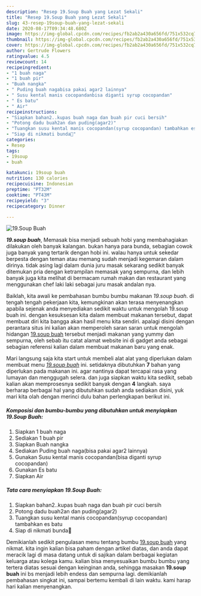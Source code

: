 ```yaml
---
description: "Resep 19.Soup Buah yang Lezat Sekali"
title: "Resep 19.Soup Buah yang Lezat Sekali"
slug: 43-resep-19soup-buah-yang-lezat-sekali
date: 2020-08-17T09:34:48.680Z
image: https://img-global.cpcdn.com/recipes/fb2ab2a430a656fd/751x532cq70/19soup-buah-foto-resep-utama.jpg
thumbnail: https://img-global.cpcdn.com/recipes/fb2ab2a430a656fd/751x532cq70/19soup-buah-foto-resep-utama.jpg
cover: https://img-global.cpcdn.com/recipes/fb2ab2a430a656fd/751x532cq70/19soup-buah-foto-resep-utama.jpg
author: Gertrude Flowers
ratingvalue: 4.5
reviewcount: 14
recipeingredient:
- "1 buah naga"
- "1 buah pir"
- "Buah nangka"
- " Puding buah nagabisa pakai agar2 lainnya"
- " Susu kental manis cocopandanbisa diganti syrup cocopandan"
- " Es batu"
- " Air"
recipeinstructions:
- "Siapkan bahan2..kupas buah naga dan buah pir cuci bersih"
- "Potong dadu buah2an dan puding(agar2)"
- "Tuangkan susu kental manis cocopandan(syrup cocopandan) tambahkan es batu"
- "Siap di nikmati bunda🥰"
categories:
- Resep
tags:
- 19soup
- buah

katakunci: 19soup buah 
nutrition: 130 calories
recipecuisine: Indonesian
preptime: "PT32M"
cooktime: "PT43M"
recipeyield: "3"
recipecategory: Dinner

---
```



![19.Soup Buah](https://img-global.cpcdn.com/recipes/fb2ab2a430a656fd/751x532cq70/19soup-buah-foto-resep-utama.jpg)

<b><i>19.soup buah</i></b>, Memasak bisa menjadi sebuah hobi yang membahagiakan dilakukan oleh banyak kalangan. bukan hanya para bunda, sebagian cowok juga banyak yang tertarik dengan hobi ini. walau hanya untuk sekedar berpesta dengan teman atau memang sudah menjadi kegemaran dalam dirinya. tidak asing lagi dalam dunia juru masak sekarang sedikit banyak ditemukan pria dengan ketrampilan memasak yang sempurna, dan lebih banyak juga kita melihat di bermacam rumah makan dan restaurant yang menggunakan chef laki laki sebagai juru masak andalan nya.

Baiklah, kita awali ke pembahasan bumbu bumbu makanan <i>19.soup buah</i>. di tengah tengah pekerjaan kita, kemungkinan akan terasa menyenangkan apabila sejenak anda menyediakan sedikit waktu untuk mengolah 19.soup buah ini. dengan kesuksesan kita dalam membuat makanan tersebut, dapat membuat diri kita bangga akan hasil menu kita sendiri. apalagi disini dengan perantara situs ini kalian akan memperoleh saran saran untuk mengolah hidangan <u>19.soup buah</u> tersebut menjadi makanan yang yummy dan sempurna, oleh sebab itu catat alamat website ini di gadget anda sebagai sebagian referensi kalian dalam membuat makanan baru yang enak.




Mari langsung saja kita start untuk membeli alat alat yang diperlukan dalam membuat menu <u><i>19.soup buah</i></u> ini. setidaknya dibutuhkan <b>7</b> bahan yang diperlukan pada makanan ini. agar nantinya dapat tercapai rasa yang lumayan dan menggugah selera. dan juga siapkan waktu kita sedikit, sebab kalian akan memprosesnya sedikit banyak dengan <b>4</b> langkah. saya berharap berbagai hal yang dibutuhkan sudah anda sediakan disini, yuk mari kita olah dengan merinci dulu bahan perlengkapan berikut ini.

<!--inarticleads1-->

##### Komposisi dan bumbu-bumbu yang dibutuhkan untuk menyiapkan 19.Soup Buah:

1. Siapkan 1 buah naga
1. Sediakan 1 buah pir
1. Siapkan Buah nangka
1. Sediakan  Puding buah naga(bisa pakai agar2 lainnya)
1. Gunakan  Susu kental manis cocopandan(bisa diganti syrup cocopandan)
1. Gunakan  Es batu
1. Siapkan  Air




<!--inarticleads2-->

##### Tata cara menyiapkan 19.Soup Buah:

1. Siapkan bahan2..kupas buah naga dan buah pir cuci bersih
1. Potong dadu buah2an dan puding(agar2)
1. Tuangkan susu kental manis cocopandan(syrup cocopandan) tambahkan es batu
1. Siap di nikmati bunda🥰




Demikianlah sedikit pengulasan menu tentang bumbu <u>19.soup buah</u> yang nikmat. kita ingin kalian bisa paham dengan artikel diatas, dan anda dapat meracik lagi di masa datang untuk di sajikan dalam berbagai kegiatan keluarga atau kolega kamu. kalian bisa menyesuaikan bumbu bumbu yang tertera diatas sesuai dengan keinginan anda, sehingga masakan <b>19.soup buah</b> ini bs menjadi lebih endess dan sempurna lagi. demikianlah pembahasan singkat ini, sampai bertemu kembali di lain waktu. kami harap hari kalian menyenangkan.
